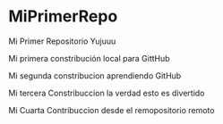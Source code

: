 # MiPrimerRepo
Mi  Primer Repositorio Yujuuu


Mi primera constribución local para GittHub

Mi segunda  constribucion aprendiendo GitHub

Mi tercera Constribuccion la verdad esto es divertido 

Mi Cuarta Contribuccion desde el remopositorio remoto
